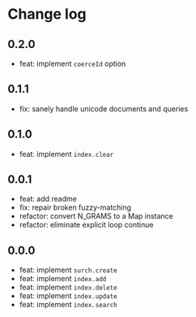# Change log

## 0.2.0

* feat: implement `coerceId` option

## 0.1.1

* fix: sanely handle unicode documents and queries

## 0.1.0

* feat: implement `index.clear`

## 0.0.1

* feat: add readme
* fix: repair broken fuzzy-matching
* refactor: convert N_GRAMS to a Map instance
* refactor: eliminate explicit loop continue

## 0.0.0

* feat: implement `surch.create`
* feat: implement `index.add`
* feat: implement `index.delete`
* feat: implement `index.update`
* feat: implement `index.search`

